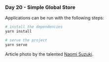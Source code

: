<h3>Day 20 - Simple Global Store</h3>

Applications can be run with the following steps:

```bash
# install the dependencies
yarn install

# serve the project
yarn serve
```

Article photo by the talented [Naomi Suzuki](https://unsplash.com/photos/XZWY86iXx-U).
